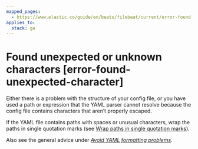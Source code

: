 ```yaml
---
mapped_pages:
  - https://www.elastic.co/guide/en/beats/filebeat/current/error-found-unexpected-character.html
applies_to:
  stack: ga
---
```


# Found unexpected or unknown characters [error-found-unexpected-character]

Either there is a problem with the structure of your config file, or you have used a path or expression that the YAML parser cannot resolve because the config file contains characters that aren’t properly escaped.

If the YAML file contains paths with spaces or unusual characters, wrap the paths in single quotation marks (see [Wrap paths in single quotation marks](/reference/filebeat/yaml-tips.md#wrap-paths-in-quotes)).

Also see the general advice under [*Avoid YAML formatting problems*](/reference/filebeat/yaml-tips.md).

